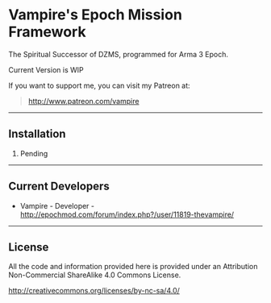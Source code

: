 **Vampire's Epoch Mission Framework**
================
The Spiritual Successor of DZMS, programmed for Arma 3 Epoch.

Current Version is WIP

If you want to support me, you can visit my Patreon at:
 > http://www.patreon.com/vampire
 
--------------------------
Installation
--------------------------
1.	Pending

--------------------------
Current Developers
--------------------------
* Vampire - Developer - http://epochmod.com/forum/index.php?/user/11819-thevampire/

--------------------------
License
--------------------------
All the code and information provided here is provided under an Attribution Non-Commercial ShareAlike 4.0 Commons License.

http://creativecommons.org/licenses/by-nc-sa/4.0/